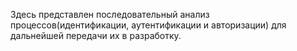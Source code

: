 Здесь представлен последовательный анализ процессов(идентификации, аутентификации и авторизации) для дальнейшей передачи их в разработку.

